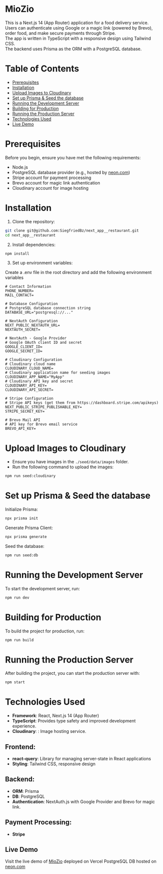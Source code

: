 
# MioZio

This is a Next.js 14 (App Router) application for a food delivery service.  
Users can authenticate using Google or a magic link (powered by Brevo), order food, and make secure payments through Stripe.  
The app is written in TypeScript with a responsive design using Tailwind CSS.  
The backend uses Prisma as the ORM with a PostgreSQL database.

# Table of Contents
- [Prerequisites](#prerequisites)
- [Installation](#installation)
- [Upload Images to Cloudinary](#upload-images-to-cloudinary)
- [Set up Prisma & Seed the database](#set-up-prisma--seed-the-database)
- [Running the Development Server](#running-the-development-server)
- [Building for Production](#building-for-production)
- [Running the Production Server](#running-the-production-server)
- [Technologies Used](#technologies-used)
- [Live Demo](#live-demo)

# Prerequisites
Before you begin, ensure you have met the following requirements:
- Node.js
- PostgreSQL database provider (e.g., hosted by [neon.com](https://neon.com))
- Stripe account for payment processing
- Brevo account for magic link authentication
- Cloudinary account for image hosting

# Installation

1. Clone the repository:
```bash
git clone git@github.com:SiegfriedBz/next_app__restaurant.git
cd next_app__restaurant
```

2. Install dependencies:
```bash
npm install
```

3. Set up environment variables:

Create a .env file in the root directory and add the following environment variables

```env
# Contact Information
PHONE_NUMBER=
MAIL_CONTACT=

# Database Configuration
# PostgreSQL database connection string
DATABASE_URL="postgresql://..."

# NextAuth Configuration
NEXT_PUBLIC_NEXTAUTH_URL=
NEXTAUTH_SECRET=

# NextAuth - Google Provider
# Google OAuth client ID and secret
GOOGLE_CLIENT_ID=
GOOGLE_SECRET_ID=

# Cloudinary Configuration
# Cloudinary cloud name
CLOUDINARY_CLOUD_NAME=
# Cloudinary application name for seeding images
CLOUDINARY_APP_NAME="MyApp"
# Cloudinary API key and secret
CLOUDINARY_API_KEY=
CLOUDINARY_API_SECRET=

# Stripe Configuration
# Stripe API keys (get them from https://dashboard.stripe.com/apikeys)
NEXT_PUBLIC_STRIPE_PUBLISHABLE_KEY=
STRIPE_SECRET_KEY=

# Brevo Mail API
# API key for Brevo email service
BREVO_API_KEY=
```

# Upload Images to Cloudinary
- Ensure you have images in the `./seed/data/images` folder.
- Run the following command to upload the images:
```bash
npm run seed:cloudinary
```

# Set up Prisma & Seed the database

Initialize Prisma:
```bash
npx prisma init
```

Generate Prisma Client:
```bash
npx prisma generate
```

Seed the database:
```bash
npm run seed:db
```
       
# Running the Development Server
To start the development server, run:

```bash
npm run dev
  ```

# Building for Production
To build the project for production, run:

```bash
npm run build
```

# Running the Production Server
After building the project, you can start the production server with:

```bash
npm start
```

# Technologies Used

- **Framework**: React, Next.js 14 (App Router)
- **TypeScript**: Provides type safety and improved development experience.
- **Cloudinary**: : Image hosting service.

## Frontend:
- **react-query**: Library for managing server-state in React applications
- **Styling**: Tailwind CSS, responsive design

## Backend:
- **ORM**: Prisma
- **DB**: PostgreSQL
- **Authentication**: NextAuth.js with Google Provider and Brevo for magic link.

## Payment Processing:
- **Stripe**

## Live Demo
Visit the live demo of [MioZio](https://mio-zio.vercel.app/) deployed on Vercel
PostgreSQL DB hosted on [neon.com](https://neon.com)
